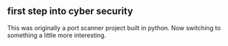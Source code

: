 ## first step into cyber security
This was originally a port scanner project built in python. 
Now switching to something a little more interesting.